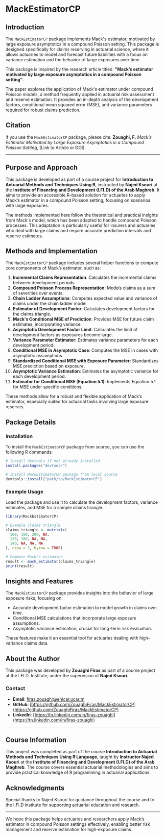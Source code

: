 # MackEstimatorCP

## Introduction

The `MackEstimatorCP` package implements Mack's estimator, motivated by large exposure asymptotics in a compound Poisson setting. This package is designed specifically for claims reserving in actuarial science, where it allows actuaries to model and forecast future liabilities with a focus on variance estimation and the behavior of large exposures over time.

This package is inspired by the research article titled:
**"Mack’s estimator motivated by large exposure asymptotics in a compound Poisson setting"**.

The paper explores the application of Mack's estimator under compound Poisson models, a method frequently applied in actuarial risk assessment and reserve estimation. It provides an in-depth analysis of the development factors, conditional mean squared error (MSE), and variance parameters required for robust claims prediction.

## Citation

If you use the `MackEstimatorCP` package, please cite:
**Zouaghi, F.** *Mack’s Estimator Motivated by Large Exposure Asymptotics in a Compound Poisson Setting*, [Link to Article or DOI].

---

## Purpose and Approach

This package is developed as part of a course project for **Introduction to Actuarial Methods and Techniques Using R**, instructed by **Najed Ksouri** at the **Institute of Financing and Development (I.FI.D) of the Arab Maghreb**. It aims to provide an accessible R-based solution for actuaries to apply Mack’s estimator in a compound Poisson setting, focusing on scenarios with large exposures.

The methods implemented here follow the theoretical and practical insights from Mack's model, which has been adapted to handle compound Poisson processes. This adaptation is particularly useful for insurers and actuaries who deal with large claims and require accurate prediction intervals and reserve estimates.

## Methods and Implementation

The `MackEstimatorCP` package includes several helper functions to compute core components of Mack’s estimator, such as:

1. **Incremental Claims Representation**: Calculates the incremental claims between development periods.
2. **Compound Poisson Process Representation**: Models claims as a sum of severities over events.
3. **Chain Ladder Assumptions**: Computes expected value and variance of claims under the chain ladder model.
4. **Estimator of Development Factor**: Calculates development factors for the claims triangle.
5. **Mack's Conditional MSE of Prediction**: Provides MSE for future claim estimates, incorporating variance.
6. **Asymptotic Development Factor Limit**: Calculates the limit of development factors as exposures become large.
7. **Variance Parameter Estimator**: Estimates variance parameters for each development period.
8. **Conditional MSE in Asymptotic Case**: Computes the MSE in cases with asymptotic assumptions.
9. **Standardized Conditional MSE with Exposure Parameter**: Standardizes MSE prediction based on exposure.
10. **Asymptotic Variance Estimation**: Estimates the asymptotic variance for each development period.
11. **Estimator for Conditional MSE (Equation 5.1)**: Implements Equation 5.1 for MSE under specific conditions.

These methods allow for a robust and flexible application of Mack’s estimator, especially suited for actuarial tasks involving large exposure reserves.

## Package Details

### Installation

To install the `MackEstimatorCP` package from source, you can use the following R commands:

```r
# Install devtools if not already installed
install.packages("devtools")

# Install MackEstimatorCP package from local source
devtools::install("path/to/MackEstimatorCP")
```

### Example Usage

Load the package and use it to calculate the development factors, variance estimates, and MSE for a sample claims triangle.

```r
library(MackEstimatorCP)

# Example claims triangle
claims_triangle <- matrix(c(
  100, 150, 200, NA,
  120, 180, NA, NA,
  140, NA, NA, NA
), nrow = 3, byrow = TRUE)

# Compute Mack's estimator
result <- mack_estimator(claims_triangle)
print(result)
```

## Insights and Features

The `MackEstimatorCP` package provides insights into the behavior of large exposure risks, focusing on:
- Accurate development factor estimation to model growth in claims over time.
- Conditional MSE calculations that incorporate large exposure assumptions.
- Asymptotic variance estimation, crucial for long-term risk evaluation.

These features make it an essential tool for actuaries dealing with high-variance claims data.

## About the Author

This package was developed by **Zouaghi Firas** as part of a course project at the I.FI.D. Institute, under the supervision of **Najed Ksouri**.

### Contact
- **Email**: firas.zouaghi@enicar.ucar.tn
- **GitHub**: [https://github.com/ZouaghiFiras/MackEstimatorCP](https://github.com/ZouaghiFiras/MackEstimatorCP)
- **LinkedIn**: [https://tn.linkedin.com/in/firas-zouaghi](https://tn.linkedin.com/in/firas-zouaghi)

---

## Course Information

This project was completed as part of the course **Introduction to Actuarial Methods and Techniques Using R Language**, taught by **Instructor Najed Ksouri** at the **Institute of Financing and Development (I.FI.D) of the Arab Maghreb**. The course covers essential actuarial methodologies and aims to provide practical knowledge of R programming in actuarial applications.

## Acknowledgments

Special thanks to Najed Ksouri for guidance throughout the course and to the I.FI.D Institute for supporting actuarial education and research.

---

We hope this package helps actuaries and researchers apply Mack’s estimator in compound Poisson settings effectively, enabling better risk management and reserve estimation for high-exposure claims.


